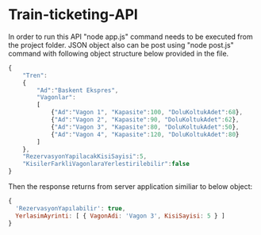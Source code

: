 # Train-ticketing-API

In order to run this API "node app.js" command needs to be executed from the project folder. JSON object also can be post using "node post.js" command with following object structure below provided in the file.

```javascript
{
    "Tren":
    {
        "Ad":"Baskent Ekspres",
        "Vagonlar":
        [
            {"Ad":"Vagon 1", "Kapasite":100, "DoluKoltukAdet":68},
            {"Ad":"Vagon 2", "Kapasite":90, "DoluKoltukAdet":62},
            {"Ad":"Vagon 3", "Kapasite":80, "DoluKoltukAdet":50},
            {"Ad":"Vagon 4", "Kapasite":120, "DoluKoltukAdet":80}
        ]
    },
    "RezervasyonYapilacakKisiSayisi":5,
    "KisilerFarkliVagonlaraYerlestirilebilir":false
}
```
Then the response returns from server application similiar to below object:
```javascript
{
  'RezervasyonYapılabilir': true,
  YerlasimAyrinti: [ { VagonAdi: 'Vagon 3', KisiSayisi: 5 } ]
}
```
